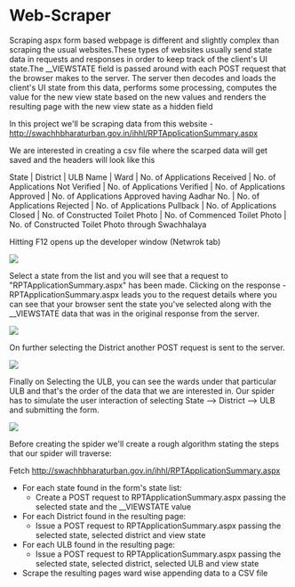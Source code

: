 # Web-Scraper

Scraping aspx form based webpage is different and slightly complex than scraping the usual websites.These types of websites usually send state data in requests and responses in order to keep track of the client's UI state.The __VIEWSTATE field is passed around with each POST request that the browser makes to the server. The server then decodes and loads the client's UI state from this data, performs some processing, computes the value for the new view state based on the new values and renders the resulting page with the new view state as a hidden field

In this project we'll be scraping data from this website - http://swachhbharaturban.gov.in/ihhl/RPTApplicationSummary.aspx

We are interested in creating a csv file where the scarped data will get saved and the headers will look like this	 		 	 	 	 	 	 	 	 	 	 

State | District | ULB Name | Ward | No. of Applications Received | No. of Applications Not Verified | No. of Applications Verified | No. of Applications Approved | No. of Applications Approved having Aadhar No. | No. of Applications Rejected | No. of Applications Pullback | No. of Applications Closed | No. of Constructed Toilet Photo | No. of Commenced Toilet Photo | No. of Constructed Toilet Photo through Swachhalaya

Hitting F12 opens up the developer window (Netwrok tab)  

![](https://github.com/simran-pandey/Web-Scraper/blob/master/Screen%20captures/ss-3.PNG)

Select a state from the list and you will see that a request to "RPTApplicationSummary.aspx" has been made. Clicking on the response - RPTApplicationSummary.aspx leads you to the request details where you can see that your browser sent the state you've selected along with the __VIEWSTATE data that was in the original response from the server.

![](https://github.com/simran-pandey/Web-Scraper/blob/master/Screen%20captures/ss-4.PNG)

On further selecting the District another POST request is sent to the server. 

![](https://github.com/simran-pandey/Web-Scraper/blob/master/Screen%20captures/ss-5.PNG)

Finally on Selecting the ULB, you can see the wards under that particular ULB and that's the order of the data that we are interested in. Our spider has to simulate the user interaction of selecting State --> District --> ULB and submitting the form.

![](https://github.com/simran-pandey/Web-Scraper/blob/master/Screen%20captures/ss-6.PNG)

Before creating the spider we'll create a rough algorithm stating the steps that our spider will traverse:

Fetch http://swachhbharaturban.gov.in/ihhl/RPTApplicationSummary.aspx
* For each state found in the form's state list:
    * Create a POST request to RPTApplicationSummary.aspx passing the selected state and the __VIEWSTATE value
* For each District found in the resulting page:
    * Issue a POST request to RPTApplicationSummary.aspx passing the selected state, selected district and view state
* For each ULB found in the resulting page:
    * Issue a POST request to RPTApplicationSummary.aspx passing the selected state, selected district, selected ULB and view state
* Scrape the resulting pages ward wise appending data to a CSV file


